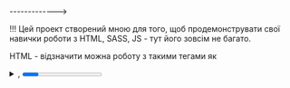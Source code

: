 ------------->

!!! Цей проект створений мною для того, щоб продемонструвати свої навички роботи з HTML, SASS, JS - тут його зовсім не багато.

HTML - відзначити можна роботу з такими тегами як <details>, <summary>, <progress>. Зроблене позиціонування за допомогою Grid елементів. Зроблена респонсивна верстка.

SASS - відзначити можна роботу з @function, @mixin та присвоення стилів за допомогою директив для перебору таких як @if/@else, @for.

Для збірки проекту було використано Vite.

------------->

This project was created by me to demonstrate my skills in HTML, SASS, JS - there's not much of it here.

HTML - notable features include working with tags such as <details>, <summary>, <progress>. Positioning is done using Grid elements. Responsive layout implemented.

SASS - notable features include working with @function, @mixin, and applying styles using directives for iteration such as @if/@else, @for.

Vite was used for project bundling.
